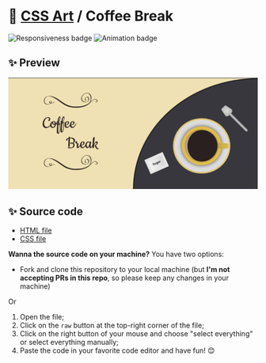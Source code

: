 # 🎨 [CSS Art](https://github.com/bugahontas/css-art) / Coffee Break

![Responsiveness badge](https://img.shields.io/static/v1?label=Responsive&message=No&color=red&style=for-the-badge)
![Animation badge](https://img.shields.io/static/v1?label=Animation&message=No&color=orange&style=for-the-badge)

## ✨ Preview

![Preview](screenshot/coffee-break.png)

## ✨ Source code

- [HTML file](https://github.com/bugahontas/css-art/blob/main/coffee-break/coffee-break.html)
- [CSS file](https://github.com/bugahontas/css-art/blob/main/coffee-break/coffee-break.css)

**Wanna the source code on your machine?** You have two options:
- Fork and clone this repository to your local machine (but **I'm not accepting PRs in this repo**, so please keep any changes in your machine)
 
Or  

1. Open the file;
2. Click on the ```raw``` button at the top-right corner of the file;
3. Click on the right button of your mouse and choose "select everything" or select everything manually;
4. Paste the code in your favorite code editor and have fun! 😊 

